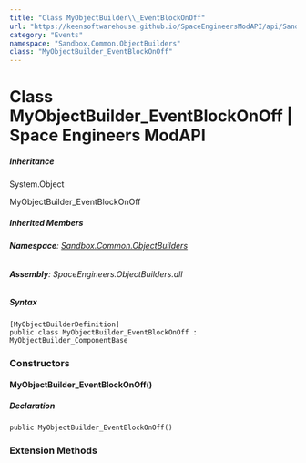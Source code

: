 ```yaml
---
title: "Class MyObjectBuilder\\_EventBlockOnOff"
url: "https://keensoftwarehouse.github.io/SpaceEngineersModAPI/api/Sandbox.Common.ObjectBuilders.MyObjectBuilder_EventBlockOnOff.html"
category: "Events"
namespace: "Sandbox.Common.ObjectBuilders"
class: "MyObjectBuilder_EventBlockOnOff"
---
```


# Class MyObjectBuilder\_EventBlockOnOff | Space Engineers ModAPI

##### Inheritance

System.Object

MyObjectBuilder\_EventBlockOnOff

##### Inherited Members

###### **Namespace**: [Sandbox.Common.ObjectBuilders](https://keensoftwarehouse.github.io/SpaceEngineersModAPI/api/Sandbox.Common.ObjectBuilders.html)

###### **Assembly**: SpaceEngineers.ObjectBuilders.dll

##### Syntax

```
[MyObjectBuilderDefinition]
public class MyObjectBuilder_EventBlockOnOff : MyObjectBuilder_ComponentBase
```

### [](#constructors)Constructors

#### [](#Sandbox_Common_ObjectBuilders_MyObjectBuilder_EventBlockOnOff__ctor)MyObjectBuilder\_EventBlockOnOff()

##### Declaration

```
public MyObjectBuilder_EventBlockOnOff()
```

### [](#extensionmethods)Extension Methods